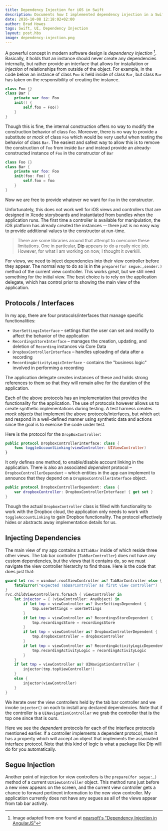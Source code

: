 ```yaml
--- 
title: Dependency Injection for iOS in Swift
description: Documents how I implemented dependency injection in a Swift iOS project
date: 2016-10-08 12:18:02+02:00
author: Brad Howes
tags: Swift, UI, Dependency Injection
layout: post.hbs
image: dependency-injection.png
---
```


A powerful concept in modern software design is *dependency injection* [^1]. Basically, it holds that an instance
should never create any dependencies internally, but rather provide an interface that allows for installation or
*injection* of relationships from outside of the object. For example, in the code below an instance of class
`Foo` is held inside of class `Bar`, but class `Bar` has taken on the responsibility of creating the instance.

```swift
class Foo {}
class Bar {
    private var foo: Foo
    init() {
        self.foo = Foo()
    }
}
```

Though this is fine, the internal construction offers no way to modify the construction behavior of class `Foo`.
Moreover, there is no way to provide a substitute or *mock* of class `Foo` which would be very useful when
testing the behavior of class `Bar`. The easiest and safest way to allow this is to remove the construction of
`Foo` from inside `Bar` and instead provide an already-constructed instance of `Foo` in the constructor of `Bar`

```swift
class Foo {}
class Bar {
    private var foo: Foo
    init(foo: Foo) {
        self.foo = foo
    }
}
```

Now we are free to provide whatever we want for `Foo` in the constructor.

Unfortunately, this does not work well for iOS views and controllers that are designed in Xcode storyboards and
instantiated from bundles when the application runs. The first time a controller is available for manipulation,
the iOS platform has already created the instances -- there just is no easy way to provide additional values to
the constructor at run-time.

> There are some libraries around that attempt to overcome these limitations. One in particular,
> [Dip](https://github.com/AliSoftware/Dip) appears to do a really nice job. However, for what I am working on
> now, I thought it overkill.

For views, we need to inject dependencies into their view controller before they appear. The normal way to do so
is in the `prepare(for segue:,sender:)` method of the current view controller. This works great, but we still
need something for the initial view. The best choice is to rely on the application delegate, which has control
prior to showing the main view of the application.

## Protocols / Interfaces

In my app, there are four protocols/interfaces that manage specific functionalities:

* `UserSettingsInterface` – settings that the user can set and modify to affect the behavior of the application
* `RecordingsStoreInterface` – manages the creation, updating, and deletion of `Recording` instances via Core
Data
* `DropboxControllerInterface` – handles uploading of data after a recording
* `RecordingActivityLogicInterface` - contains the "business logic" involved in performing a recording

The application delegate creates instances of these and holds strong references to them so that they will remain
alive for the duration of the application.

Each of the above protocols has an implementation that provides the functionality for the application. The use
of protocols however allows us to create synthetic implementations during testing. A test harness creates *mock
objects* that implement the above protocols/interfaces, but which act and respond in a well-defined manner using
synthetic data and actions since the goal is to exercise the code under test.

Here is the protocol for the `DropBoxController`:

```swift
public protocol DropboxControllerInterface: class {
    func toggleAccountLinking(viewController: UIViewController)
}
```

It only defines one method, to enable/disable account linking in the application. There is also an associated
*dependent* protocol – `DropboxControllerDependent` – which entities in the app can implement to announce that
they depend on a `DropBoxControllerInterface` object.

```swift
public protocol DropboxControllerDependent: class {
    var dropboxController: DropboxControllerInterface! { get set }
}
```

Though the actual `DropboxController` class is filled with functionality to work with the Dropbox cloud, the
application only needs to work with `toggleAccountLinking` to gain Dropbox functionality. The protocol
effectively hides or abstracts away implementation details for us.

## Injecting Dependencies

The main view of my app contains a `UITabBar` inside of which reside three other views. The tab bar controller
(`TabBarController`) does not have any custom dependencies, but the views that it contains do, so we must
navigate the view controller hierarchy to find those. Here is the code that does just that:

```swift
guard let rvc = window!.rootViewController as? TabBarController else {
    fatalError("expected TabBarController as first view controller")
}
rvc.childViewControllers.forEach { viewController in
    let injector = { (viewController: AnyObject) in
        if let tmp = viewController as? UserSettingsDependent {
            tmp.userSettings = userSettings
        }
        if let tmp = viewController as? RecordingsStoreDependent {
            tmp.recordingsStore = recordingsStore
        }
        if let tmp = viewController as? DropboxControllerDependent {
            tmp.dropboxController = dropboxController
        }
        if let tmp = viewController as? RecordingActivityLogicDependent {
            tmp.recordingActivityLogic = recordingActivityLogic
        }
    }
    if let tmp = viewController as? UINavigationController {
        injector(tmp.topViewController!)
    }
    else {
        injector(viewController)
    }
}
```

We iterate over the view controllers held by the tab bar controller and we invoke `injector()` on each to
install any declared dependencies. Note that if the controller is a `UINavigationController` we grab the
controller that is the top one since that is ours.

Here we see the *dependent* protocols for each of the interface protocols mentioned earlier. If a controller
implements a dependent protocol, then it has a property which will accept an object that implements the
associated interface protocol. Note that this kind of logic is what a package like
[Dip](https://github.com/AliSoftware/Dip) will do for you automatically.

## Segue Injection

Another point of injection for view controllers is the `prepare(for segue:…)` method of a current
`UIViewController` object. This method runs just before a new view appears on the screen, and the current view
controller gets a chance to forward pertinent information to the new view controller. My application currently
does not have any segues as all of the views appear from tab bar activity.

[^1]: Image adapted from one found at
[nearsoft's "Dependency Injection in AngularJS"](http://nearsoft.com/admin/wp-content/uploads/2015/10/top-dependency-injection-in-angularjs.jpg)
